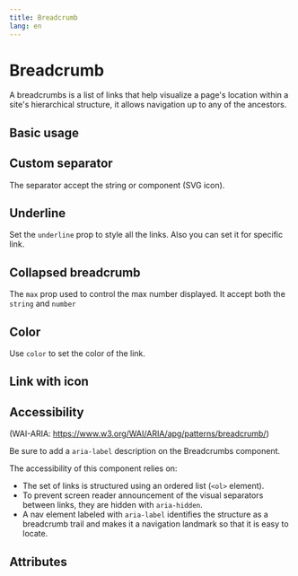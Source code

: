 ```yaml
---
title: Breadcrumb
lang: en
---
```


<script setup lang="ts">
  import props from "../../../example/breadcrumb/description/en-props.ts";
</script>

# Breadcrumb

A breadcrumbs is a list of links that help visualize a page's location within a site's hierarchical structure, it allows navigation up to any of the ancestors.

## Basic usage

<demo src="../../../example/breadcrumb/basic.vue" preview="[2-6]"  />

## Custom separator

The separator accept the string or component (SVG icon).

<demo src="../../../example/breadcrumb/separator.vue" preview="[6-16]" />

## Underline

Set the `underline` prop to style all the links. Also you can set it for specific link.

<demo src="../../../example/breadcrumb/underline.vue" preview="[2-18]" />

## Collapsed breadcrumb

The `max` prop used to control the max number displayed. It accept both the `string` and `number`

<demo src="../../../example/breadcrumb/collapsed.vue" preview="[2-6]" />

## Color

Use `color` to set the color of the link.

<demo src="../../../example/breadcrumb/color.vue" preview="[2-12]" />

## Link with icon

<demo src="../../../example/breadcrumb/icon.vue"  preview="[8-12]"  />

## Accessibility

(WAI-ARIA: https://www.w3.org/WAI/ARIA/apg/patterns/breadcrumb/)

Be sure to add a `aria-label` description on the Breadcrumbs component.

The accessibility of this component relies on:

- The set of links is structured using an ordered list (`<ol>` element).
- To prevent screen reader announcement of the visual separators between links, they are hidden with `aria-hidden`.
- A nav element labeled with `aria-label` identifies the structure as a breadcrumb trail and makes it a navigation landmark so that it is easy to locate.

## Attributes

<data-table type="props" lang="en" :data="props" />
